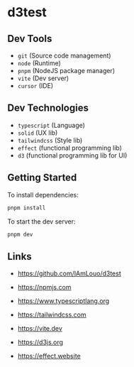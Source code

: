 # d3test

## Dev Tools

- `git` (Source code management)
- `node` (Runtime)
- `pnpm` (NodeJS package manager)
- `vite` (Dev server)
- `cursor` (IDE)

## Dev Technologies

- `typescript` (Language)
- `solid` (UX lib)
- `tailwindcss` (Style lib)
- `effect` (functional programming lib)
- `d3` (functional programming lib for UI)

## Getting Started

To install dependencies:

```sh
pnpm install
```

To start the dev server:

```sh
pnpm dev
```

## Links

- https://github.com/IAmLouo/d3test
- https://npmjs.com

- https://www.typescriptlang.org
- https://tailwindcss.com
- https://vite.dev
- https://d3js.org
- https://effect.website

